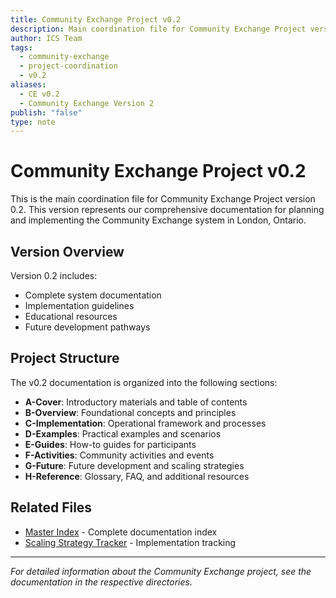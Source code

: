```yaml
---
title: Community Exchange Project v0.2
description: Main coordination file for Community Exchange Project version 0.2, containing overview and navigation to all v0.2 documentation
author: ICS Team
tags:
  - community-exchange
  - project-coordination
  - v0.2
aliases:
  - CE v0.2
  - Community Exchange Version 2
publish: "false"
type: note
---
```


# Community Exchange Project v0.2

This is the main coordination file for Community Exchange Project version 0.2. This version represents our comprehensive documentation for planning and implementing the Community Exchange system in London, Ontario.

## Version Overview

Version 0.2 includes:
- Complete system documentation
- Implementation guidelines
- Educational resources
- Future development pathways

## Project Structure

The v0.2 documentation is organized into the following sections:

- **A-Cover**: Introductory materials and table of contents
- **B-Overview**: Foundational concepts and principles
- **C-Implementation**: Operational framework and processes
- **D-Examples**: Practical examples and scenarios
- **E-Guides**: How-to guides for participants
- **F-Activities**: Community activities and events
- **G-Future**: Future development and scaling strategies
- **H-Reference**: Glossary, FAQ, and additional resources

## Related Files

- [Master Index](v0.2-master-index.md) - Complete documentation index
- [Scaling Strategy Tracker](notes/ics/ccc/v0.19/scaling-strategy-tracker.md) - Implementation tracking

---

*For detailed information about the Community Exchange project, see the documentation in the respective directories.*
